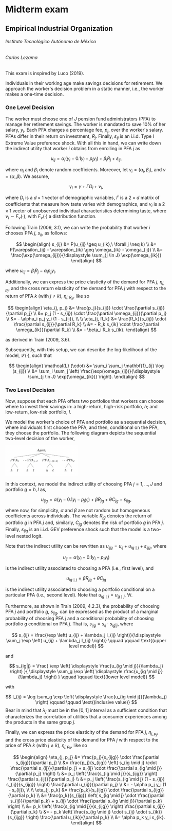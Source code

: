 # Midterm exam

## Empirical Industrial Organization

###### Instituto Tecnológico Autónomo de México

###### Carlos Lezama

This exam is inspired by Luco (2019).

Individuals in their working age make savings decisions for retirement. We approach the worker's decision problem in a static manner, i.e., the worker makes a one-time decision.

### One Level Decision

The worker must choose one of $J$ pension fund administrators (PFA) to manage her retirement savings. The worker is mandated to save $10\%$ of her salary, $y_i$. Each PFA charges a percentage fee, $p_j$, over the worker's salary. PFAs differ in their return on investment, $R_j$. Finally, $\varepsilon_{ij}$ is an i.i.d. Type I Extreme Value preference shock. With all this in hand, we can write down the indirect utility that worker $i$ obtains from enrolling in PFA $j$ as

$$
u_{ij} = \alpha_i\left( y_i - 0.1y_i - p_jy_i \right) + \beta_iR_j + \varepsilon_{ij} ,
$$

where $\alpha_i$ and $\beta_i$ denote random coefficients. Moreover, let $\gamma_i = \left( \alpha_{i}, \beta_{i} \right)$, and $\gamma = \left( \alpha,\beta \right)$. We assume,

$$
\gamma_i = \gamma + \Gamma D_i + \nu_i ,
$$

where $D_i$ is a $d\times1$ vector of demographic variables, $\Gamma$ is a $2\times d$ matrix of coefficients that measure how taste varies with demographics, and $\nu_i$ is a $2\times1$ vector of unobserved individual characteristics determining taste, where $\nu_i \sim F_\nu(\cdot)$, with $F_\nu(\cdot)$ a distribution function.

Following Train (2009, 3.1), we can write the probability that worker $i$ chooses PFA $j$, $s_{ij}$, as follows:

$$
\begin{align}
s_{ij} &= P(u_{ij} \geq u_{ik},\ \forall j \neq k) \\
&= P(\varepsilon_{ij} - \varepsilon_{ik} \geq \omega_{ik} - \omega_{ij}) \\
&= \frac{\exp(\omega_{ij})}{\displaystyle \sum_{j \in J} \exp(\omega_{ik})}
\end{align}
$$

where $\omega_{ij} = \beta_i R_j - \alpha_i p_j y_i$.

Additionally, we can express the price elasticity of the demand for PFA $j$, $\eta_{j, p_j}$, and the cross return elasticity of the demand for PFA $j$ with respect to the return of PFA $k$ (with $j \neq k$), $\eta_{j, R_k}$, like so

$$
\begin{align}
\eta_{j, p_j} &= \frac{p_j}{s_{ij}} \cdot \frac{\partial s_{ij}}{\partial p_j} \\
&= p_j (1 - s_{ij}) \cdot \frac{\partial \omega_{ij}}{\partial p_j} \\
&= - \alpha_i p_j y_i (1 - s_{ij}), \\ \\
\eta_{j, R_k} &= \frac{R_k}{s_{ij}} \cdot \frac{\partial s_{ij}}{\partial R_k} \\
&= - R_k s_{ik} \cdot \frac{\partial \omega_{ik}}{\partial R_k} \\
&= - \beta_i R_k s_{ik}.
\end{align}
$$

as derived in Train (2009, 3.6).

Subsequently, with this setup, we can describe the log-likelihood of the model, $\mathcal{L} (\cdot)$, such that

$$
\begin{align}
\mathcal{L} (\cdot) &= \sum_i \sum_j \mathbf{1}_{ij} \log (s_{ij}) \\
&= \sum_i \sum_j \left( \frac{\exp(\omega_{ij})}{\displaystyle \sum_{j \in J} \exp(\omega_{ik})} \right).
\end{align}
$$

### Two Level Decision

Now, suppose that each PFA offers two portfolios that workers can choose where to invest their savings in: a high-return, high-risk portfolio, $h$; and low-return, low-risk portfolio, $l$.

We model the worker's choice of PFA and portfolio as a sequential decision, where individuals first choose the PFA, and then, conditional on the PFA, they choose the portfolio. The following diagram depicts the sequential two-level decision of the worker,

<img src="img/1.png" style="width:6cm;" />

In this context, we model the indirect utility of choosing PFA $j=1,\dots,J$ and portfolio $g=h,l$ as,

$$
u_{ijg} = \alpha\left( y_i - 0.1y_i - p_jy_i \right) + \beta R_{jg} + \theta 
C_{jg} + \varepsilon_{ijg} ,
$$

where now, for simplicity, $\alpha$ and $\beta$ are not random but homogeneous coefficients across individuals. The variable $R_{jg}$ denotes the return of portfolio $g$ in PFA $j$ and, similarly, $C_{jg}$ denotes the risk of portfolio $g$ in PFA $j$. Finally, $\varepsilon_{ijg}$ is an i.i.d. GEV preference shock such that the model is a two-level nested logit.

Note that the indirect utility can be rewritten as $u_{ijg} = u_{ij} + u_{ig \mid j} + \varepsilon_{ijg}$, where

$$
u_{ij} = \alpha (y_i - 0.1 y_i - p_i y_i)
$$

is the indirect utility associated to choosing a PFA (i.e., first level), and

$$
u_{ig \mid j} = \beta R_{jg} + \theta C_{jg}
$$

is the indirect utility associated to choosing a portfolio conditional on a particular PFA (i.e., second level). Note that $u_{ig \mid j} = u_{g \mid j}$, $\forall i$.

Furthermore, as shown in Train (2009, 4.2.3), the probability of choosing PFA $j$ and portfolio $g$, $s_{ijg}$, can be expressed as the product of a marginal probability of choosing PFA $j$ and a conditional probability of choosing portfolio $g$ conditional on PFA $j$. That is, $s_{ijg} = s_{ij} \cdot s_{ig|j}$, where

$$
s_{ij} = \frac{\exp \left( u_{ij} + \lambda_j I_{ij} \right)}{\displaystyle \sum_j \exp \left( u_{ij} + \lambda_j I_{ij} \right)} \qquad \qquad \text{(upper level model)}
$$

and

$$
s_{ig|j} = \frac{ \exp \left( \displaystyle \frac{u_{ig \mid j}}{\lambda_j} \right) }{ \displaystyle \sum_g \exp \left( \displaystyle \frac{u_{ig \mid j}}{\lambda_j} \right) }  \qquad \qquad \text{(lower level model)}
$$

with

$$
I_{ij} = \log \sum_g \exp \left( \displaystyle \frac{u_{ig \mid j}}{\lambda_j} \right) \qquad \qquad \text{(inclusive value)}
$$
Bear in mind that $\lambda_j$ must be in the $[0, 1]$ interval as a sufficient condition that characterizes the correlation of utilities that a consumer experiences among the products in the same group $j$.

Finally, we can express the price elasticity of the demand for PFA $j$, $\eta_{j, p_j}$, and the cross price elasticity of the demand for PFA $j$ with respect to the price of PFA $k$ (with $j \neq k$), $\eta_{j, p_k}$, like so

$$
\begin{align}
\eta_{j, p_j} &= \frac{p_j}{s_{ijg}} \cdot \frac{\partial s_{ijg}}{\partial p_j} \\
&= \frac{p_j}{s_{ijg}} \left( s_{ig \mid j} \cdot \frac{\partial s_{ij}}{\partial p_j} + s_{ij} \cdot \frac{\partial s_{ig \mid j}}{\partial p_j} \right) \\
&= p_j \left( \frac{s_{ig \mid j}}{s_{ijg}} \right) \frac{\partial s_{ij}}{\partial p_j} \\
&= p_j \left( \frac{s_{ig \mid j} (1 - s_{ij}) s_{ij}}{s_{ijg}} \right) \frac{\partial u_{ij}}{\partial p_j} \\
&= - \alpha p_j y_i (1 - s_{ij}), \\ \\
\eta_{j, p_k} &= \frac{p_k}{s_{ijg}} \cdot \frac{\partial s_{ijg}}{\partial p_k} \\
&= \frac{p_k}{s_{ijg}} \left( s_{ig \mid j} \cdot \frac{\partial s_{ij}}{\partial p_k} + s_{ij} \cdot \frac{\partial s_{ig \mid j}}{\partial p_k} \right) \\
&= p_k \left( \frac{s_{ig \mid j}}{s_{ijg}} \right) \frac{\partial s_{ij}}{\partial p_k} \\
&= - p_k \left( \frac{s_{ig \mid j} \cdot s_{ij} \cdot s_{ik}}{s_{ijg}} \right) \frac{\partial u_{ik}}{\partial p_k} \\
&= \alpha p_k y_i s_{ik}.
\end{align}
$$